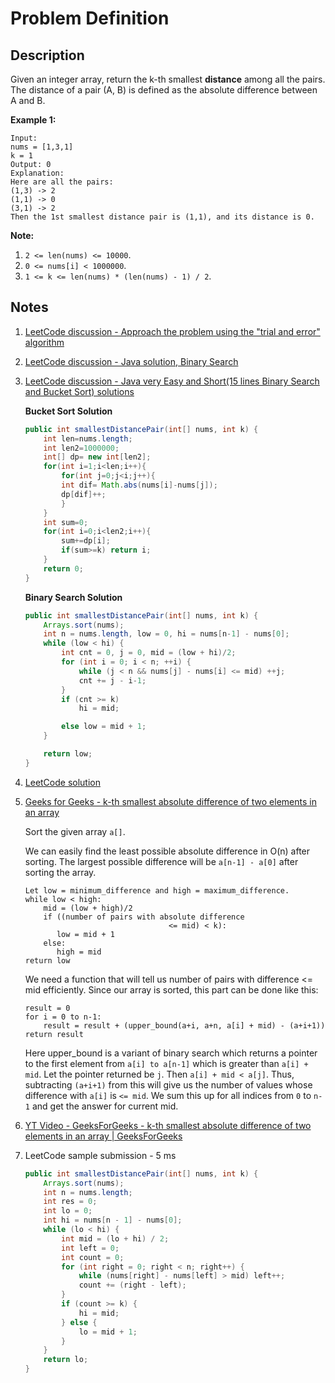 # Problem Definition

## Description

Given an integer array, return the k-th smallest **distance** among all the pairs. The distance of a pair (A, B) is defined as the absolute difference between A and B.

**Example 1:**

```text
Input:
nums = [1,3,1]
k = 1
Output: 0
Explanation:
Here are all the pairs:
(1,3) -> 2
(1,1) -> 0
(3,1) -> 2
Then the 1st smallest distance pair is (1,1), and its distance is 0.
```

**Note:**

1. `2 <= len(nums) <= 10000`.
2. `0 <= nums[i] < 1000000`.
3. `1 <= k <= len(nums) * (len(nums) - 1) / 2`.

## Notes

1. [LeetCode discussion - Approach the problem using the "trial and error" algorithm](https://leetcode.com/explore/interview/card/google/63/sorting-and-searching-4/439/discuss/109082/Approach-the-problem-using-the-"trial-and-error"-algorithm)
1. [LeetCode discussion - Java solution, Binary Search](https://leetcode.com/explore/interview/card/google/63/sorting-and-searching-4/439/discuss/109075/Java-solution-Binary-Search)
1. [LeetCode discussion - Java very Easy and Short(15 lines Binary Search and Bucket Sort) solutions](https://leetcode.com/explore/interview/card/google/63/sorting-and-searching-4/439/discuss/109094/Java-very-Easy-and-Short(15-lines-Binary-Search-and-Bucket-Sort)-solutions)

    **Bucket Sort Solution**

    ```java
    public int smallestDistancePair(int[] nums, int k) {
        int len=nums.length;
        int len2=1000000;
        int[] dp= new int[len2];
        for(int i=1;i<len;i++){
            for(int j=0;j<i;j++){
            int dif= Math.abs(nums[i]-nums[j]);
            dp[dif]++;
            }
        }
        int sum=0;
        for(int i=0;i<len2;i++){
            sum+=dp[i];
            if(sum>=k) return i;
        }
        return 0;
    }
    ```

    **Binary Search Solution**

    ```java
    public int smallestDistancePair(int[] nums, int k) {
        Arrays.sort(nums);
        int n = nums.length, low = 0, hi = nums[n-1] - nums[0];
        while (low < hi) {
            int cnt = 0, j = 0, mid = (low + hi)/2;
            for (int i = 0; i < n; ++i) {
                while (j < n && nums[j] - nums[i] <= mid) ++j;
                cnt += j - i-1;
            }
            if (cnt >= k)
                hi = mid;

            else low = mid + 1;
        }

        return low;
    }
    ```

1. [LeetCode solution](https://leetcode.com/problems/find-k-th-smallest-pair-distance/solution/)
1. [Geeks for Geeks - k-th smallest absolute difference of two elements in an array](https://www.geeksforgeeks.org/k-th-smallest-absolute-difference-two-elements-array/)

    Sort the given array `a[]`.

    We can easily find the least possible absolute difference in O(n) after sorting. The largest possible difference will be `a[n-1] - a[0]` after sorting the array.

    ```text
    Let low = minimum_difference and high = maximum_difference.
    while low < high:
        mid = (low + high)/2
        if ((number of pairs with absolute difference
                                    <= mid) < k):
           low = mid + 1
        else:
           high = mid
    return low
    ```

    We need a function that will tell us number of pairs with difference <= mid efficiently. Since our array is sorted, this part can be done like this:

    ```text
    result = 0
    for i = 0 to n-1:
        result = result + (upper_bound(a+i, a+n, a[i] + mid) - (a+i+1))
    return result
    ```

    Here upper_bound is a variant of binary search which returns a pointer to the first element from `a[i] to a[n-1]` which is greater than `a[i] + mid`. Let the pointer returned be `j`. Then `a[i] + mid < a[j]`. Thus, subtracting `(a+i+1)` from this will give us the number of values whose difference with `a[i]` is `<= mid`. We sum this up for all indices from `0` to `n-1` and get the answer for current mid.

1. [YT Video - GeeksForGeeks - k-th smallest absolute difference of two elements in an array | GeeksForGeeks](https://www.youtube.com/watch?v=ZXpYPeRE66E)
1. LeetCode sample submission - 5 ms

    ```java
    public int smallestDistancePair(int[] nums, int k) {
        Arrays.sort(nums);
        int n = nums.length;
        int res = 0;
        int lo = 0;
        int hi = nums[n - 1] - nums[0];
        while (lo < hi) {
            int mid = (lo + hi) / 2;
            int left = 0;
            int count = 0;
            for (int right = 0; right < n; right++) {
                while (nums[right] - nums[left] > mid) left++;
                count += (right - left);
            }
            if (count >= k) {
                hi = mid;
            } else {
                lo = mid + 1;
            }
        }
        return lo;
    }
    ```